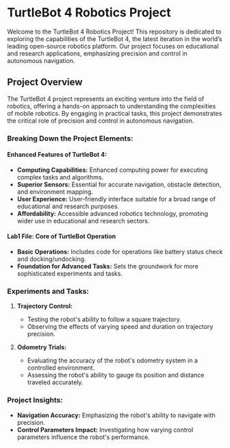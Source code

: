 # TurtleBot 4 Robotics Project

Welcome to the TurtleBot 4 Robotics Project! This repository is dedicated to exploring the capabilities of the TurtleBot 4, the latest iteration in the world’s leading open-source robotics platform. Our project focuses on educational and research applications, emphasizing precision and control in autonomous navigation.

## Project Overview

The TurtleBot 4 project represents an exciting venture into the field of robotics, offering a hands-on approach to understanding the complexities of mobile robotics. By engaging in practical tasks, this project demonstrates the critical role of precision and control in autonomous navigation.

### Breaking Down the Project Elements:

#### Enhanced Features of TurtleBot 4:

- **Computing Capabilities:** Enhanced computing power for executing complex tasks and algorithms.
- **Superior Sensors:** Essential for accurate navigation, obstacle detection, and environment mapping.
- **User Experience:** User-friendly interface suitable for a broad range of educational and research purposes.
- **Affordability:** Accessible advanced robotics technology, promoting wider use in educational and research sectors.

#### Lab1 File: Core of TurtleBot Operation

- **Basic Operations:** Includes code for operations like battery status check and docking/undocking.
- **Foundation for Advanced Tasks:** Sets the groundwork for more sophisticated experiments and tasks.

### Experiments and Tasks:

1. **Trajectory Control:**
   - Testing the robot's ability to follow a square trajectory.
   - Observing the effects of varying speed and duration on trajectory precision.

2. **Odometry Trials:**
   - Evaluating the accuracy of the robot's odometry system in a controlled environment.
   - Assessing the robot's ability to gauge its position and distance traveled accurately.

### Project Insights:

- **Navigation Accuracy:** Emphasizing the robot's ability to navigate with precision.
- **Control Parameters Impact:** Investigating how varying control parameters influence the robot's performance.
